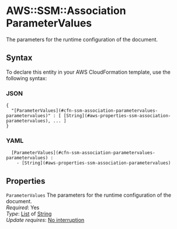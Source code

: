 # AWS::SSM::Association ParameterValues<a name="aws-properties-ssm-association-parametervalues"></a>

The parameters for the runtime configuration of the document\. 

## Syntax<a name="aws-properties-ssm-association-parametervalues-syntax"></a>

To declare this entity in your AWS CloudFormation template, use the following syntax:

### JSON<a name="aws-properties-ssm-association-parametervalues-syntax.json"></a>

```
{
  "[ParameterValues](#cfn-ssm-association-parametervalues-parametervalues)" : [ [String](#aws-properties-ssm-association-parametervalues), ... ]
}
```

### YAML<a name="aws-properties-ssm-association-parametervalues-syntax.yaml"></a>

```
﻿  [ParameterValues](#cfn-ssm-association-parametervalues-parametervalues) : 
    - [String](#aws-properties-ssm-association-parametervalues)
```

## Properties<a name="aws-properties-ssm-association-parametervalues-properties"></a>

`ParameterValues`  <a name="cfn-ssm-association-parametervalues-parametervalues"></a>
The parameters for the runtime configuration of the document\.   
*Required*: Yes  
*Type*: [List](#aws-properties-ssm-association-parametervalues) of [String](#aws-properties-ssm-association-parametervalues)  
*Update requires*: [No interruption](https://docs.aws.amazon.com/AWSCloudFormation/latest/UserGuide/using-cfn-updating-stacks-update-behaviors.html#update-no-interrupt)